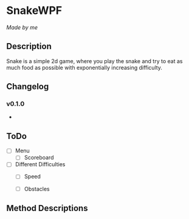 # SnakeWPF
*Made by me*

## Description
Snake is a simple 2d game, where you play the snake and try to eat as much food as possible with exponentially increasing difficulty.

## Changelog
### v0.1.0
- 

## ToDo
- [ ] Menu
  - [ ] Scoreboard
- [ ] Different Difficulties
  - [ ] Speed
  - [ ] Obstacles
  

## Method Descriptions
